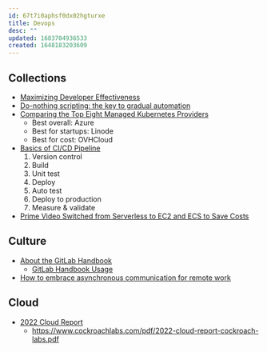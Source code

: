 ```yaml
---
id: 67t7i0aphsf0dx02hgturxe
title: Devops
desc: ""
updated: 1683704936533
created: 1648183203609
---
```


## Collections

- [Maximizing Developer Effectiveness](https://martinfowler.com/articles/developer-effectiveness.html#DayInTheLifeInAHighlyEffectiveEnvironment)
- [Do-nothing scripting: the key to gradual automation](https://blog.danslimmon.com/2019/07/15/do-nothing-scripting-the-key-to-gradual-automation/)
- [Comparing the Top Eight Managed Kubernetes Providers](https://medium.com/@elliotgraebert/comparing-the-top-eight-managed-kubernetes-providers-2ae39662391b)
  - Best overall: Azure
  - Best for startups: Linode
  - Best for cost: OVHCloud
- [Basics of CI/CD Pipeline](https://medium.com/jaanvi/basics-of-ci-cd-pipeline-5762e0eca44e)
  1. Version control
  2. Build
  3. Unit test
  4. Deploy
  5. Auto test
  6. Deploy to production
  7. Measure & validate
- [Prime Video Switched from Serverless to EC2 and ECS to Save Costs](https://www.infoq.com/news/2023/05/prime-ec2-ecs-saves-costs/)

## Culture

- [About the GitLab Handbook](https://about.gitlab.com/handbook/about/)
  - [GitLab Handbook Usage](https://about.gitlab.com/handbook/handbook-usage/)
- [How to embrace asynchronous communication for remote work](https://about.gitlab.com/company/culture/all-remote/asynchronous/)

## Cloud

- [2022 Cloud Report](https://www.cockroachlabs.com/guides/2022-cloud-report/)
  - https://www.cockroachlabs.com/pdf/2022-cloud-report-cockroach-labs.pdf
